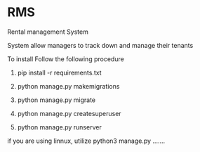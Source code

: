 # RMS
Rental management System

System allow managers to track down and manage their tenants

To install Follow the following procedure


1. pip install -r requirements.txt
2. python manage.py makemigrations
3. python manage.py migrate

4. python manage.py createsuperuser

5. python manage.py runserver

if you are using linnux, utilize python3 manage.py .......
